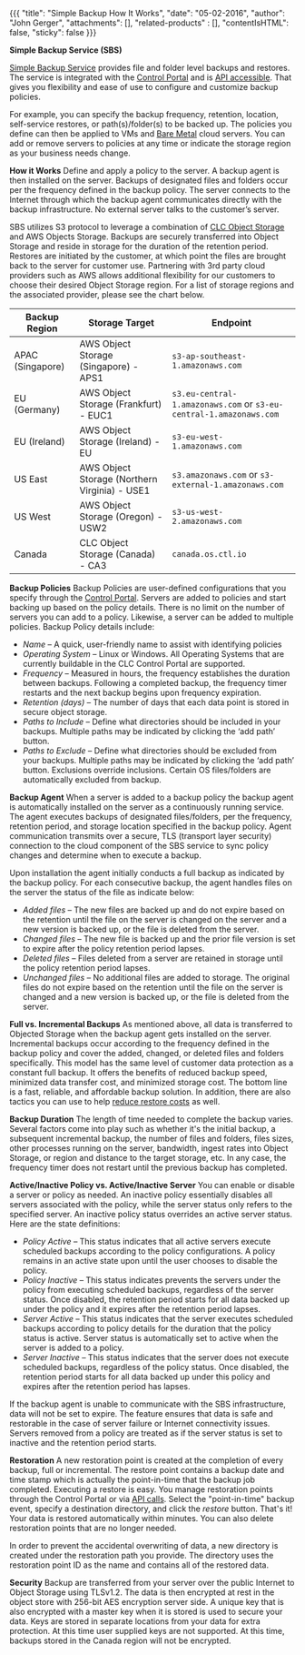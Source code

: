 {{{
  "title": "Simple Backup How It Works",
  "date": "05-02-2016",
  "author": "John Gerger",
  "attachments": [],
  "related-products" : [],
  "contentIsHTML": false,
  "sticky": false
}}}

**Simple Backup Service (SBS)**

[Simple Backup Service](https://www.ctl.io/simple-backup-service/) provides file and folder level backups and restores. The service is integrated with the [Control Portal](https://control.ctl.io/) and is [API accessible](https://www.ctl.io/api-docs/v2/#simple-backup). That gives you flexibility and ease of use to configure and customize backup policies.

For example, you can specify the backup frequency, retention, location, self-service restores, or path(s)/folder(s) to be backed up. The policies you define can then be applied to VMs and [Bare Metal](https://www.ctl.io/bare-metal/) cloud servers. You can add or remove servers to policies at any time or indicate the storage region as your business needs change.

**How it Works**
Define and apply a policy to the server. A backup agent is then installed on the server. Backups of designated files and folders occur per the frequency defined in the backup policy. The server connects to the Internet through which the backup agent communicates directly with the backup infrastructure. No external server talks to the customer’s server.

SBS utilizes S3 protocol to leverage a combination of [CLC Object Storage](https://www.ctl.io/object-storage/) and AWS Objects Storage. Backups are securely transferred into Object Storage and reside in storage for the duration of the retention period. Restores are initiated by the customer, at which point the files are brought back to the server for customer use. Partnering with 3rd party cloud providers such as AWS allows additional flexibility for our customers to choose their desired Object Storage region. For a list of storage regions and the associated provider, please see the chart below.

| Backup Region | Storage Target | Endpoint |
| --- | --- | --- |
| APAC (Singapore) | AWS Object Storage (Singapore) - APS1 | `s3-ap-southeast-1.amazonaws.com` |
| EU (Germany) | AWS Object Storage (Frankfurt) - EUC1 | `s3.eu-central-1.amazonaws.com` or `s3-eu-central-1.amazonaws.com`
| EU (Ireland) | AWS Object Storage (Ireland) - EU | `s3-eu-west-1.amazonaws.com` |
| US East | AWS Object Storage (Northern Virginia) - USE1 | `s3.amazonaws.com` or `s3-external-1.amazonaws.com` |
| US West | AWS Object Storage (Oregon) - USW2 | `s3-us-west-2.amazonaws.com` |
| Canada | CLC Object Storage (Canada) - CA3 | `canada.os.ctl.io` |

**Backup Policies**
Backup Policies are user-defined configurations that you specify through the [Control Portal](https://control.ctl.io/). Servers are added to policies and start backing up based on the policy details. There is no limit on the number of servers you can add to a policy. Likewise, a server can be added to multiple policies. Backup Policy details include:

* *Name* – A quick, user-friendly name to assist with identifying policies
* *Operating System* – Linux or Windows. All Operating Systems that are currently buildable in the CLC Control Portal are supported.
* *Frequency* – Measured in hours, the frequency establishes the duration between backups. Following a completed backup, the frequency timer restarts and the next backup begins upon frequency expiration.
* *Retention (days)* – The number of days that each data point is stored in secure object storage.
* *Paths to Include* – Define what directories should be included in your backups. Multiple paths may be indicated by clicking the ‘add path’ button.
* *Paths to Exclude* – Define what directories should be excluded from your backups. Multiple paths may be indicated by clicking the ‘add path’ button. Exclusions override inclusions. Certain OS files/folders are automatically excluded from backup.

**Backup Agent**
When a server is added to a backup policy the backup agent is automatically installed on the server as a continuously running service. The agent executes backups of designated files/folders, per the frequency, retention period, and storage location specified in the backup policy. Agent communication transmits over a secure, TLS (transport layer security) connection to the cloud component of the SBS service to sync policy changes and determine when to execute a backup.

Upon installation the agent initially conducts a full backup as indicated by the backup policy. For each consecutive backup, the agent handles files on the server the status of the file as indicate below:

* *Added files* – The new files are backed up and do not expire based on the retention until the file on the server is changed on the server and a new version is backed up, or the file is deleted from the server.
* *Changed files* – The new file is backed up and the prior file version is set to expire after the policy retention period lapses.
* *Deleted files* – Files deleted from a server are retained in storage until the policy retention period lapses.
* *Unchanged files* – No additional files are added to storage. The original files do not expire based on the retention until the file on the server is changed and a new version is backed up, or the file is deleted from the server.

**Full vs. Incremental Backups**
As mentioned above, all data is transferred to Objected Storage when the backup agent gets installed on the server. Incremental backups occur according to the frequency defined in the backup policy and cover the added, changed, or deleted files and folders specifically. This model has the same level of customer data protection as a constant full backup. It offers the benefits of reduced backup speed, minimized data transfer cost, and minimized storage cost. The bottom line is a fast, reliable, and affordable backup solution. In addition, there are also tactics you can use to help [reduce restore costs](https://www.ctl.io/knowledge-base/backup/minimizing-restore-costs/) as well.

**Backup Duration**
The length of time needed to complete the backup varies. Several factors come into play such as whether it's the initial backup, a subsequent incremental backup, the number of files and folders, files sizes, other processes running on the server, bandwidth, ingest rates into Object Storage, or region and distance to the target storage, etc. In any case, the frequency timer does not restart until the previous backup has completed.

**Active/Inactive Policy vs. Active/Inactive Server**
You can enable or disable a server or policy as needed. An inactive policy essentially disables all servers associated with the policy, while the server status only refers to the specified server. An inactive policy status overrides an active server status. Here are the state definitions:

* *Policy Active* – This status indicates that all active servers execute scheduled backups according to the policy configurations. A policy remains in an active state upon until the user chooses to disable the policy.
* *Policy Inactive* – This status indicates prevents the servers under the policy from executing scheduled backups, regardless of the server status. Once disabled, the retention period starts for all data backed up under the policy and it expires after the retention period lapses.
* *Server Active* – This status indicates that the server executes scheduled backups according to policy details for the duration that the policy status is active. Server status is automatically set to active when the server is added to a policy.
* *Server Inactive* – This status indicates that the server does not execute scheduled backups, regardless of the policy status. Once disabled, the retention period starts for all data backed up under this policy and expires after the retention period has lapses.

If the backup agent is unable to communicate with the SBS infrastructure, data will not be set to expire. The feature ensures that data is safe and restorable in the case of server failure or Internet connectivity issues. Servers removed from a policy are treated as if the server status is set to inactive and the retention period starts.

**Restoration**
A new restoration point is created at the completion of every backup, full or incremental. The restore point contains a backup date and time stamp which is actually the point-in-time that the backup job completed. Executing a restore is easy. You manage restoration points through the Control Portal or via [API calls](https://www.ctl.io/api-docs/v2/#simple-backup). Select the "point-in-time" backup event, specify a destination directory, and click the *restore* button. That's it! Your data is restored automatically within minutes. You can also delete restoration points that are no longer needed.

In order to prevent the accidental overwriting of data, a new directory is created under the restoration path you provide. The directory uses the restoration point ID as the name and contains all of the restored data.

**Security**
Backup are transferred from your server over the public Internet to Object Storage using TLSv1.2. The data is then encrypted at rest in the object store with 256-bit AES encryption server side. A unique key that is also encrypted with a master key when it is stored is used to secure your data. Keys are stored in separate locations from your data for extra protection. At this time user supplied keys are not supported. At this time, backups stored in the Canada region will not be encrypted.
